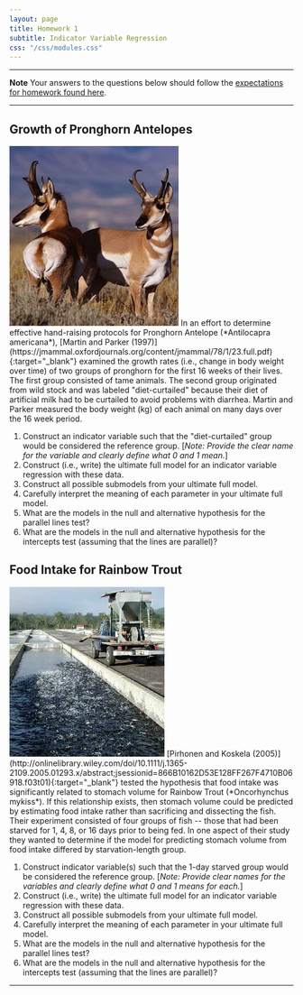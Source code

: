 ```yaml
---
layout: page
title: Homework 1
subtitle: Indicator Variable Regression
css: "/css/modules.css"
---
```


----

<div class="alert alert-warning">
  <strong>Note</strong> Your answers to the questions below should follow the <a href="../../resources/hwformat" target="_blank">expectations for homework found here</a>.
</div>

----

## Growth of Pronghorn Antelopes
<img src="../zimgs/pronghorn_antelope.jpg" alt="Pronghorn Antelope" class="img-right">
In an effort to determine effective hand-raising protocols for Pronghorn Antelope (*Antilocapra americana*), [Martin and Parker (1997)](https://jmammal.oxfordjournals.org/content/jmammal/78/1/23.full.pdf){:target="_blank"} examined the growth rates (i.e., change in body weight over time) of two groups of pronghorn for the first 16 weeks of their lives.  The first group consisted of tame animals.  The second group originated from wild stock and was labeled "diet-curtailed" because their diet of artificial milk had to be curtailed to avoid problems with diarrhea.  Martin and Parker measured the body weight (kg) of each animal on many days over the 16 week period.

1. Construct an indicator variable such that the "diet-curtailed" group would be considered the reference group. [*Note: Provide the clear name for the variable and clearly define what 0 and 1 mean.*]
1. Construct (i.e., write) the ultimate full model for an indicator variable regression with these data.
1. Construct all possible submodels from your ultimate full model.
1. Carefully interpret the meaning of each parameter in your ultimate full model.
1. What are the models in the null and alternative hypothesis for the parallel lines test?
1. What are the models in the null and alternative hypothesis for the intercepts test (assuming that the lines are parallel)?

## Food Intake for Rainbow Trout
<img src="../zimgs/hatchery-feeding.jpg" alt="Hachery Feeding" class="img-right">
[Pirhonen and Koskela (2005)](http://onlinelibrary.wiley.com/doi/10.1111/j.1365-2109.2005.01293.x/abstract;jsessionid=866B10162D53E128FF267F4710B06918.f03t01){:target="_blank"} tested the hypothesis that food intake was significantly related to stomach volume for Rainbow Trout (*Oncorhynchus mykiss*). If this relationship exists, then stomach volume could be predicted by estimating food intake rather than sacrificing and dissecting the fish. Their experiment consisted of four groups of fish -- those that had been starved for 1, 4, 8, or 16 days prior to being fed. In one aspect of their study they wanted to determine if the model for predicting stomach volume from food intake differed by starvation-length group.

1. Construct indicator variable(s) such that the 1-day starved group would be considered the reference group. [*Note: Provide clear names for the variables and clearly define what 0 and 1 means for each.*]
1. Construct (i.e., write) the ultimate full model for an indicator variable regression with these data.
1. Construct all possible submodels from your ultimate full model.
1. Carefully interpret the meaning of each parameter in your ultimate full model.
1. What are the models in the null and alternative hypothesis for the parallel lines test?
1. What are the models in the null and alternative hypothesis for the intercepts test (assuming that the lines are parallel)?

----
